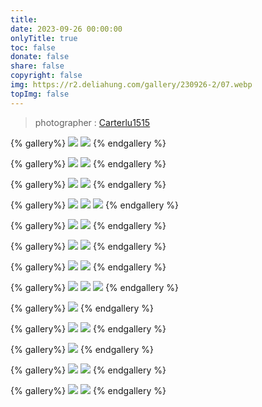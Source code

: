 ```yaml
---
title: 
date: 2023-09-26 00:00:00
onlyTitle: true
toc: false
donate: false
share: false
copyright: false
img: https://r2.deliahung.com/gallery/230926-2/07.webp
topImg: false
---
```


> photographer : [Carterlu1515](https://www.instagram.com/carterlu1515/) 

{% gallery%}
![](https://r2.deliahung.com/gallery/230926-2/01.webp)
![](https://r2.deliahung.com/gallery/230926-2/03.webp)
{% endgallery %}

{% gallery%}
![](https://r2.deliahung.com/gallery/230926-2/02.webp)
![](https://r2.deliahung.com/gallery/230926-2/04.webp)
{% endgallery %}

{% gallery%}
![](https://r2.deliahung.com/gallery/230926-2/05.webp)
![](https://r2.deliahung.com/gallery/230926-2/06.webp)
{% endgallery %}

{% gallery%}
![](https://r2.deliahung.com/gallery/230926-2/07.webp)
![](https://r2.deliahung.com/gallery/230926-2/08.webp)
![](https://r2.deliahung.com/gallery/230926-2/09.webp)
{% endgallery %}

{% gallery%}
![](https://r2.deliahung.com/gallery/230926-2/10.webp)
![](https://r2.deliahung.com/gallery/230926-2/12.webp)
{% endgallery %}

{% gallery%}
![](https://r2.deliahung.com/gallery/230926-2/11.webp)
![](https://r2.deliahung.com/gallery/230926-2/13.webp)
{% endgallery %}

{% gallery%}
![](https://r2.deliahung.com/gallery/230926-2/14.webp)
![](https://r2.deliahung.com/gallery/230926-2/15.webp)
{% endgallery %}

{% gallery%}
![](https://r2.deliahung.com/gallery/230926-2/16.webp)
![](https://r2.deliahung.com/gallery/230926-2/17.webp)
![](https://r2.deliahung.com/gallery/230926-2/18.webp)
{% endgallery %}

{% gallery%}
![](https://r2.deliahung.com/gallery/230926-2/19.webp)
{% endgallery %}

{% gallery%}
![](https://r2.deliahung.com/gallery/230926-2/22.webp)
![](https://r2.deliahung.com/gallery/230926-2/23.webp)
{% endgallery %}

{% gallery%}
![](https://r2.deliahung.com/gallery/230926-2/24.webp)
{% endgallery %}

{% gallery%}
![](https://r2.deliahung.com/gallery/230926-2/25.webp)
![](https://r2.deliahung.com/gallery/230926-2/26.webp)
{% endgallery %}

{% gallery%}
![](https://r2.deliahung.com/gallery/230926-2/20.webp)
![](https://r2.deliahung.com/gallery/230926-2/21.webp)
{% endgallery %}